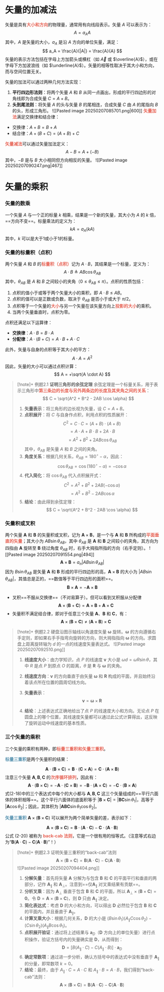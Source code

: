 # 矢量的加减法
矢量是具有<span style="font-weight:bold; color:rgb(231, 98, 84)">大小和方向</span>的物理量，通常用有向线段表示。矢量 $A$ 可以表示为：
$$ A = a_A A $$
其中，$A$ 是矢量的大小，$a_A$ 是沿 $A$ 方向的单位矢量，满足：
$$ a_A = \frac{A}{|A|} = \frac{A}{A} $$
矢量的表示方法包括在字母上方加箭头或横杠（如 $\vec{A}$ 或 $\overline{A}$），或在字母下方加波浪线（如 $\underline{A}$）。矢量的相等性取决于其大小和方向，而与空间位置无关。

矢量的加法可以通过两种几何方法实现：
1. **平行四边形法则**：将两个矢量 $A$ 和 $B$ 从同一点画出，形成的平行四边形的对角线即为合成矢量 $C = A + B$。
2. **头到尾法则**：将矢量 $A$ 的头与矢量 $B$ 的尾相连，合成矢量 $C$ 由 $A$ 的尾指向 $B$ 的头，形成三角形。
![[Pasted image 20250207085701.png|600]]
<span style="font-weight:bold; color:rgb(231, 98, 84)">矢量加法</span>满足交换律和结合律：
- 交换律：$A + B = B + A$
- 结合律：$A + (B + C) = (A + B) + C$

<span style="font-weight:bold; color:rgb(231, 98, 84)">矢量减法</span>可以通过矢量加法定义：
$$ A - B = A + (-B) $$
其中，$-B$ 是与 $B$ 大小相同但方向相反的矢量。
![[Pasted image 20250207090247.png|467]]
# 矢量的乘积
### 矢量的数乘
一个矢量 $A$ 与一个正的标量 $k$ 相乘，结果是一个新的矢量，其大小为 $A$ 的 $k$ 倍，==方向不变==。标量乘法的定义为：
$$ kA = a_A(kA) $$
其中，$k$ 可以是大于1或小于1的标量。
### 矢量的标量积（点积）
两个矢量 $A$ 和 $B$ 的<span style="font-weight:bold; color:rgb(231, 98, 84)">标量积（点积）</span>记为 $A \cdot B$，其结果是一个标量，定义为：
$$ A \cdot B \triangleq AB \cos \theta_{AB} $$
其中，$\theta_{AB}$ 是 $A$ 和 $B$ 之间较小的夹角（$0 \leq \theta_{AB} \leq \pi$）。点积的性质包括：
1. 点积的值小于或等于两个矢量大小的乘积，即 $A \cdot B \leq AB$。
2. 点积的值可以是正数或负数，取决于 $\theta_{AB}$ 是否小于或大于 $\pi/2$。
3. 点积等于一个矢量的<span style="font-weight:bold; color:rgb(231, 98, 84)">大小</span>与另一个矢量在该矢量方向上<span style="font-weight:bold; color:rgb(231, 98, 84)">投影的大小</span>的乘积。
4. 当两个矢量垂直时，点积为零。

点积还满足以下运算律：
- **交换律**：$A \cdot B = B \cdot A$
- **分配律**：$A \cdot (B + C) = A \cdot B + A \cdot C$

此外，矢量与自身的点积等于其大小的平方：
$$ A \cdot A = A^2 $$
因此，矢量的大小可以通过点积计算：
$$ A = +\sqrt{A \cdot A} $$
> [!note]+ 例题2.1 **证明三角形的余弦定理**
余弦定理是一个标量关系，用于表示三角形中<span style="font-weight:bold; color:rgb(231, 98, 84)">第三条边的长度与另外两条边的长度及其夹角之间的关系</span>：
$$ C = \sqrt{A^2 + B^2 - 2AB \cos \alpha} $$
>1. **矢量表示**：将三角形的边长视为矢量，设 $C = A + B$。
>2. **点积展开**：将 $C$ 与自身作点积，利用点积的性质展开：
   $$ C^2 = C \cdot C = (A + B) \cdot (A + B) $$
   $$ = A \cdot A + B \cdot B + 2A \cdot B $$
   $$ = A^2 + B^2 + 2AB \cos \theta_{AB} $$
   其中，$\theta_{AB}$ 是矢量 $A$ 和 $B$ 之间的夹角。
>3. **角度关系**：根据几何关系，$\theta_{AB} = 180^\circ - \alpha$，因此：
   $$ \cos \theta_{AB} = \cos (180^\circ - \alpha) = -\cos \alpha $$
>4. **代入简化**：将 $\cos \theta_{AB}$ 代入点积展开式：
   $$ C^2 = A^2 + B^2 + 2AB (-\cos \alpha) $$
   $$ = A^2 + B^2 - 2AB \cos \alpha $$
>5. **结论**：由此得到余弦定理：
   $$ C = \sqrt{A^2 + B^2 - 2AB \cos \alpha} $$
### 矢量积或叉积
两个矢量 $\boldsymbol{A}$ 和 $\boldsymbol{B}$ 的矢量积或叉积，记为 $\boldsymbol{A} \times \boldsymbol{B}$，是一个与 $\boldsymbol{A}$ 和 $\boldsymbol{B}$ 所构成的<span style="font-weight:bold; color:rgb(231, 98, 84)">平面垂直的矢量</span>；其大小为 $AB\sin\theta_{AB}$，其中 $\theta_{AB}$ 是 $\boldsymbol{A}$ 和 $\boldsymbol{B}$ 之间较小的夹角，其方向为四指由 $\boldsymbol{A}$ 旋转至 $\boldsymbol{B}$ 绕过角度 $\theta_{AB}$ 时，右手大拇指所指的方向（右手定则）。
![[Pasted image 20250207091554.png|494]]
$$
\boldsymbol{A} \times \boldsymbol{B} = a_n | AB\sin\theta_{AB} |
$$
因为 $B\sin\theta_{AB}$ 是矢量 $\boldsymbol{A}$ 和 $\boldsymbol{B}$ 形成的平行四边形的高，$\boldsymbol{A} \times \boldsymbol{B}$ 的大小为 $|AB\sin\theta_{AB}|$，其值总是正的，==数值等于平行四边形的面积==。
$$
\boldsymbol{B} \times \boldsymbol{A} = -\boldsymbol{A} \times \boldsymbol{B}
$$
- 叉积==不服从交换律==（不对易算子）。但可以看到叉积服从分配律
$$
\boldsymbol{A} \times (\boldsymbol{B} + \boldsymbol{C}) = \boldsymbol{A} \times \boldsymbol{B} + \boldsymbol{A} \times \boldsymbol{C}
$$
- 矢量积不满足结合律，即对于任意三个矢量 $\boldsymbol{A}$、$\boldsymbol{B}$ 和 $\boldsymbol{C}$，有：
  $$ \boldsymbol{A} \times (\boldsymbol{B} \times \boldsymbol{C}) \neq (\boldsymbol{A} \times \boldsymbol{B}) \times \boldsymbol{C} $$
> [!note]+ 例题2.2 硬盘沿图示轴线以角速度矢量 $\boldsymbol{\omega}$ 旋转。$\boldsymbol{\omega}$ 的方向遵循右手定则，即如果右手手指弯向旋转的方向，则大拇指指向 $\boldsymbol{\omega}$ 的方向。求圆盘上距离旋转轴为 $d$ 的一点的线速度矢量表达式。
>![[Pasted image 20250207092510.png]]
>1. **线速度大小**：由力学知识，点 $P$ 的线速度 $\boldsymbol{v}$ 大小是 $\omega d = \omega R \sin\theta$，其中 $R$ 是点 $P$ 到原点 $O$ 的距离，$\theta$ 是 $\boldsymbol{R}$ 与 $\boldsymbol{\omega}$ 的夹角。
>
>2. **线速度方向**：$\boldsymbol{v}$ 的方向垂直于由矢量 $\boldsymbol{\omega}$ 和 $\boldsymbol{R}$ 构成的平面，并且始终沿着该点所在位置的圆周切线方向。
>
>1. **矢量表示**：
   $$ \boldsymbol{v} = \boldsymbol{\omega} \times \boldsymbol{R} $$
>2. **结论**：上述表达式正确地给出了点 $P$ 的线速度大小和方向。无论点 $P$ 在圆盘上的哪个位置，其线速度矢量都可以通过此公式计算得出，这反映了旋转运动中线速度的基本性质。
### 三个矢量的乘积
三个矢量的乘积有两种，即<span style="font-weight:bold; color:rgb(231, 98, 84)">标量三重积和矢量三重积</span>。

<span style="font-weight:bold; color:rgb(82, 143, 173)">标量三重积</span>是两个矢量积的结果：

$$
\boldsymbol{A} \cdot (\boldsymbol{B} \times \boldsymbol{C}) = \boldsymbol{B} \cdot (\boldsymbol{C} \times \boldsymbol{A}) = \boldsymbol{C} \cdot (\boldsymbol{A} \times \boldsymbol{B})
\tag{2-18}
$$
注意三个矢量 $\boldsymbol{A}, \boldsymbol{B}, \boldsymbol{C}$ 的<span style="font-weight:bold; color:rgb(231, 98, 84)">次序循环排列</span>，因此有：
$$
\boldsymbol{A} \cdot (\boldsymbol{B} \times \boldsymbol{C}) = -\boldsymbol{A} \cdot (\boldsymbol{C} \times \boldsymbol{B}) = -\boldsymbol{B} \cdot (\boldsymbol{A} \times \boldsymbol{C}) = -\boldsymbol{C} \cdot (\boldsymbol{B} \times \boldsymbol{A})
\tag{2-19}
$$
式(2-18)中的三个表达式中每个的大小都与 $\boldsymbol{A}, \boldsymbol{B}, \boldsymbol{C}$ 这三个矢量组成的==平行六面体的体积相等==。这个平行六面体的底面积等于 $|\boldsymbol{B} \times \boldsymbol{C}| = |\boldsymbol{B} \boldsymbol{C} \sin \theta_1|$，高等于 $|\boldsymbol{A} \cos \theta_2|$；因此，其体积为 $|\boldsymbol{A} \boldsymbol{B} \boldsymbol{C} \sin \theta_1 \cos \theta_2|$。

<span style="font-weight:bold; color:rgb(82, 143, 173)">矢量三重积</span> $\boldsymbol{A} \times (\boldsymbol{B} \times \boldsymbol{C})$ 可以展开为两个简单矢量的差，表示如下：

$$
\boldsymbol{A} \times (\boldsymbol{B} \times \boldsymbol{C}) = \boldsymbol{B} \cdot (\boldsymbol{A} \cdot \boldsymbol{C}) - \boldsymbol{C} \cdot (\boldsymbol{A} \cdot \boldsymbol{B})
\tag{2-20}
$$
公式 (2-20) 被称为 <span style="font-weight:bold; color:rgb(231, 98, 84)">back-cab 法则</span>，它是一个很有用的恒等式。（注意等式右边为“$\boldsymbol{B} (\boldsymbol{A} \cdot \boldsymbol{C}) - \boldsymbol{C} (\boldsymbol{A} \cdot \boldsymbol{B})$”！）
> [!note]+ 例题2.3 证明矢量三重积的“back-cab”法则
$$ \boldsymbol{A} \times (\boldsymbol{B} \times \boldsymbol{C}) = \boldsymbol{B}(\boldsymbol{A}\cdot\boldsymbol{C}) - \boldsymbol{C}(\boldsymbol{A}\cdot\boldsymbol{B}) $$
>![[Pasted image 20250207094404.png]]
>1. **分解矢量**：首先将矢量 $\boldsymbol{A}$ 分解为与包含 $\boldsymbol{B}$ 和 $\boldsymbol{C}$ 的平面平行和垂直的两部分，记作 $\boldsymbol{A}_\parallel$ 和 $\boldsymbol{A}_\perp$。注意到==仅$\boldsymbol{A}_\parallel$ 对叉乘结果有贡献==。
>2. **分析叉乘**：因为 $\boldsymbol{A}_\perp$ 垂直于包含 $\boldsymbol{B}$ 和 $\boldsymbol{C}$ 的平面，所以 $\boldsymbol{A}_\perp \times (\boldsymbol{B} \times \boldsymbol{C}) = \boldsymbol{0}$。令 $\boldsymbol{D} = \boldsymbol{A} \times (\boldsymbol{B} \times \boldsymbol{C})$，则 $\boldsymbol{D}$ 只由 $\boldsymbol{A}_\parallel$ 决定。
>3. **简化表达式**：考虑 $\boldsymbol{D}$ 的大小和方向，可以得出 $\boldsymbol{D}$ 必然位于包含 $\boldsymbol{B}$ 和 $\boldsymbol{C}$ 的平面内，并且垂直于 $\boldsymbol{A}_\parallel$。
>4. **计算叉乘大小**：根据几何关系，$\boldsymbol{D}$ 的大小是 $(B \sin \theta_1)(A_\parallel C \cos \theta_2) - (C \sin \theta_2)(A_\parallel B \cos \theta_1)$。
>5. **点积展开验证**：通过将上述结果与 $\boldsymbol{a}_D$（$\boldsymbol{D}$ 方向上的单位矢量）进行点积操作，验证方括号内的矢量确实是 $\boldsymbol{D}$，从而得到：
   $$ \boldsymbol{D} = [B(A_\parallel \cdot C) - C(A_\parallel \cdot B)] \cdot \boldsymbol{a}_D $$
>6. **确定常数项**：通过进一步分析，确认方括号中的表达式中没有垂直于 $\boldsymbol{A}_\parallel$ 的分量，即常数项 $k=0$。
>7. **结论**：最终，由于 $A_\parallel \cdot C = A \cdot C$ 和 $A_\parallel \cdot B = A \cdot B$，我们得到“back-cab”法则：
   $$ \boldsymbol{A} \times (\boldsymbol{B} \times \boldsymbol{C}) = \boldsymbol{B}(\boldsymbol{A}\cdot\boldsymbol{C}) - \boldsymbol{C}(\boldsymbol{A}\cdot\boldsymbol{B}) $$

